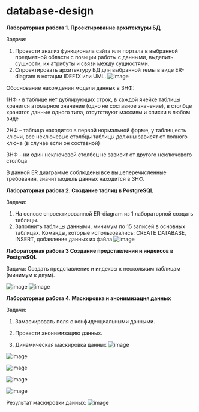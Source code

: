 # database-design

**Лабораторная работа 1. Проектирование архитектуры БД**

Задачи: 
1. Провести анализ функционала сайта или портала в выбранной предметной области с позиции работы с данными, выделить сущности, их атрибуты и связи между сущностями.
2. Спроектировать архитектуру БД для выбранной темы в виде ER-diagram в нотации IDEF1X или UML.
![image](https://user-images.githubusercontent.com/24692953/198312072-fba3d289-fdb1-4999-a110-16ebceaabf2b.png)

Обоснование нахождения модели данных в 3НФ:

1НФ - в таблице нет дублирующих строк, в каждой ячейке таблицы хранится атомарное значение (одно не составное значение), в столбце хранятся данные одного типа, отсутствуют массивы и списки в любом виде

2НФ – таблица находится в первой нормальной форме, у таблиц есть ключи, все неключевые столбцы таблицы должны зависят от полного ключа (в случае если он составной)

3НФ - ни один неключевой столбец не зависит от другого неключевого столбца

В данной ER диаграмме соблюдены все вышеперечисленные требования, значит модель данных находится в 3НФ.




**Лабораторная работа 2. Создание таблиц в PostgreSQL**

Задачи: 
1. На основе спроектированной ER-diagram из 1 лабораторной создать таблицы.
2. Заполнить таблицы данными, минимум по 15 записей в основных таблицах.
Команды, которые использовались: CREATE DATABASE, INSERT, добавление данных из файла
![image](https://user-images.githubusercontent.com/24692953/198313061-6070e0f5-69d5-479a-b007-b8753b2939d0.png)


**Лабораторная работа 3 Создание представления и индексов в PostgreSQL**

Задача:
Создать представление и индексы к нескольким таблицам (минимум к двум).

![image](https://user-images.githubusercontent.com/24692953/198313713-9ead0a32-3043-40b5-b88c-6dee1a329e51.png)
![image](https://user-images.githubusercontent.com/24692953/198313808-ed9c046b-f4a2-4c72-86f1-d169a81e59bf.png)



**Лабораторная работа 4. Маскировка и анонимизация данных**

Задачи: 
1. Замаскировать поля с конфиденциальными данными.
2. Провести анонимизацию данных.

1. Динамическая маскировка данных
![image](https://user-images.githubusercontent.com/24692953/226604308-f9a2a811-d2c3-4b67-ab35-9b22dce0312d.png)

![image](https://user-images.githubusercontent.com/24692953/226604410-74a1993c-d8c9-4a8f-beda-4ccb1f07df47.png)

![image](https://user-images.githubusercontent.com/24692953/226604531-6ef028bb-6222-43f6-85fc-f9cac3cbdd57.png)

![image](https://user-images.githubusercontent.com/24692953/226604724-d5eaef23-53f3-41e9-adee-8cdd51a483c8.png)

![image](https://user-images.githubusercontent.com/24692953/226604857-c2d94dc0-db74-43c8-b670-1d1efb5e9f12.png)

Результат маскировки данных:
![image](https://user-images.githubusercontent.com/24692953/226605049-a1c86039-5d8b-4b5b-980d-d885ef1d1074.png)



